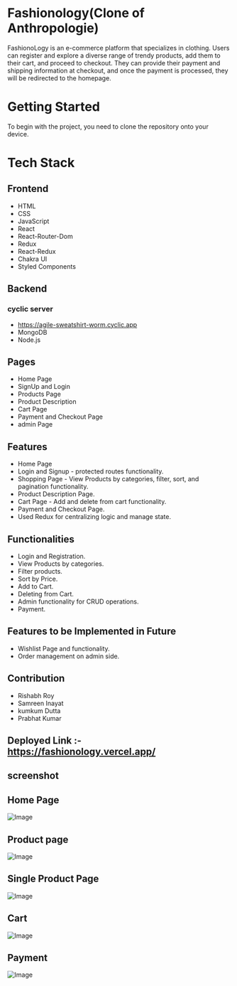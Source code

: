# Fashionology(Clone of Anthropologie)

FashionoLogy is an e-commerce platform that specializes in clothing. Users can register and explore a diverse range of trendy products, add them to their cart, and proceed to checkout. They can provide their payment and shipping information at checkout, and once the payment is processed, they will be redirected to the homepage.

# Getting Started

To begin with the project, you need to clone the repository onto your device.

# Tech Stack

## Frontend

- HTML
- CSS
- JavaScript
- React
- React-Router-Dom
- Redux
- React-Redux
- Chakra UI
- Styled Components

## Backend

### cyclic server

- https://agile-sweatshirt-worm.cyclic.app
- MongoDB
- Node.js

## Pages

- Home Page
- SignUp and Login
- Products Page
- Product Description
- Cart Page
- Payment and Checkout Page
- admin Page

## Features

- Home Page
- Login and Signup - protected routes functionality.
- Shopping Page - View Products by categories, filter, sort, and pagination functionality.
- Product Description Page.
- Cart Page - Add and delete from cart functionality.
- Payment and Checkout Page.
- Used Redux for centralizing logic and manage state.

## Functionalities

- Login and Registration.
- View Products by categories.
- Filter products.
- Sort by Price.
- Add to Cart.
- Deleting from Cart.
- Admin functionality for CRUD operations.
- Payment.

## Features to be Implemented in Future

- Wishlist Page and functionality.
- Order management on admin side.

## Contribution

- Rishabh Roy
- Samreen Inayat
- kumkum Dutta
- Prabhat Kumar

## Deployed Link :- https://fashionology.vercel.app/

## screenshot

## Home Page

![Image](/frontend/public/Screenshot%202023-05-13%20131716.png)

## Product page

![Image](/frontend/public/Screenshot%202023-05-13%20131742.png)

## Single Product Page

![Image](/frontend/public/singleProduct.png)

## Cart

![Image](/frontend/public/cart.png)

## Payment

![Image](/frontend/public/payment.png)
